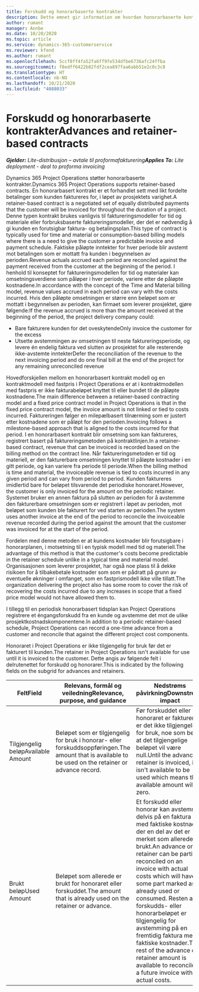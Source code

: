 ```yaml
---
title: Forskudd og honorarbaserte kontrakter
description: Dette emnet gir information om hvordan honorarbaserte kontraktmodeller og forskudd i Project Operations.
author: rumant
manager: Annbe
ms.date: 10/20/2020
ms.topic: article
ms.service: dynamics-365-customerservice
ms.reviewer: kfend
ms.author: rumant
ms.openlocfilehash: 5ccf8ff4fa52fa6ff9fe534dfbe6736afc24ffba
ms.sourcegitcommit: f8edff6422b82fdf2cea897faa6abb51e2c0c3c8
ms.translationtype: HT
ms.contentlocale: nb-NO
ms.lasthandoff: 10/21/2020
ms.locfileid: "4088033"
---
```

# <a name="advances-and-retainer-based-contracts"></a><span data-ttu-id="669d3-103">Forskudd og honorarbaserte kontrakter</span><span class="sxs-lookup"><span data-stu-id="669d3-103">Advances and retainer-based contracts</span></span> 


<span data-ttu-id="669d3-104">_**Gjelder:** Lite-distribusjon – avtale til proformafakturering_</span><span class="sxs-lookup"><span data-stu-id="669d3-104">_**Applies To:** Lite deployment - deal to proforma invoicing_</span></span>

<span data-ttu-id="669d3-105">Dynamics 365 Project Operations støtter honorarbaserte kontrakter.</span><span class="sxs-lookup"><span data-stu-id="669d3-105">Dynamics 365 Project Operations supports retainer-based contracts.</span></span> <span data-ttu-id="669d3-106">En honorarbasert kontrakt er et forhandlet sett med likt fordelte betalinger som kunden faktureres for, i løpet av prosjektets varighet.</span><span class="sxs-lookup"><span data-stu-id="669d3-106">A retainer-based contract is a negotiated set of equally distributed payments that the customer will be invoiced for throughout the duration of a project.</span></span> <span data-ttu-id="669d3-107">Denne typen kontrakt brukes vanligvis til faktureringsmodeller for tid og materiale eller forbruksbaserte faktureringsmodeller, der det er nødvendig å gi kunden en forutsigbar faktura- og betalingsplan.</span><span class="sxs-lookup"><span data-stu-id="669d3-107">This type of contract is typically used for time and material or consumption-based billing models where there is a need to give the customer a predictable invoice and payment schedule.</span></span> <span data-ttu-id="669d3-108">Faktiske påløpte inntekter for hver periode blir avstemt mot betalingen som er mottatt fra kunden i begynnelsen av perioden.</span><span class="sxs-lookup"><span data-stu-id="669d3-108">Revenue actuals accrued each period are reconciled against the payment received from the customer at the beginning of the period.</span></span> <span data-ttu-id="669d3-109">I henhold til konseptet for faktureringsmodellen for tid og materialer kan omsetningsverdiene som påløper i hver periode, variere etter de påløpte kostnadene.</span><span class="sxs-lookup"><span data-stu-id="669d3-109">In accordance with the concept of the Time and Material billing model, revenue values accrued in each period can vary with the costs incurred.</span></span> <span data-ttu-id="669d3-110">Hvis den påløpte omsetningen er større enn beløpet som er mottatt i begynnelsen av perioden, kan firmaet som leverer prosjektet, gjøre følgende:</span><span class="sxs-lookup"><span data-stu-id="669d3-110">If the revenue accrued is more than the amount received at the beginning of the period, the project delivery company could:</span></span>

- <span data-ttu-id="669d3-111">Bare fakturere kunden for det oveskytende</span><span class="sxs-lookup"><span data-stu-id="669d3-111">Only invoice the customer for the excess</span></span> 
- <span data-ttu-id="669d3-112">Utsette avstemmingen av omsetningen til neste faktureringsperiode, og levere én endelig faktura ved slutten av prosjektet for alle resterende ikke-avstemte inntekter</span><span class="sxs-lookup"><span data-stu-id="669d3-112">Defer the reconciliation of the revenue to the next invoicing period and do one final bill at the end of the project for any remaining unreconciled revenue</span></span>

<span data-ttu-id="669d3-113">Hovedforskjellen mellom en honorarbasert kontrakt modell og en kontraktmodell med fastpris i Project Operations er at i kontraktmodellen med fastpris er ikke fakturabeløpet knyttet til eller bundet til de påløpte kostnadene.</span><span class="sxs-lookup"><span data-stu-id="669d3-113">The main difference between a retainer-based contracting model and a fixed price contract model in Project Operations is that in the fixed price contract model, the invoice amount is not linked or tied to costs incurred.</span></span> <span data-ttu-id="669d3-114">Faktureringen følger en milepælbasert tilnærming som er justert etter kostnadene som er påløpt for den perioden.</span><span class="sxs-lookup"><span data-stu-id="669d3-114">Invoicing follows a milestone-based approach that is aligned to the costs incurred for that period.</span></span> <span data-ttu-id="669d3-115">I en honorarbasert kontrakt blir omsetning som kan faktureres, registrert basert på faktureringsmetoden på kontraktlinjen.</span><span class="sxs-lookup"><span data-stu-id="669d3-115">In a retainer-based contract, revenue that can be invoiced is recorded based on the billing method on the contract line.</span></span> <span data-ttu-id="669d3-116">Når faktureringsmetoden er tid og materiell, er den fakturerbare omsetningen knyttet til påløpte kostnader i en gitt periode, og kan variere fra periode til periode.</span><span class="sxs-lookup"><span data-stu-id="669d3-116">When the billing method is time and material, the invoiceable revenue is tied to costs incurred in any given period and can vary from period to period.</span></span> <span data-ttu-id="669d3-117">Kunden faktureres imidlertid bare for beløpet tilsvarende det periodiske honoraret.</span><span class="sxs-lookup"><span data-stu-id="669d3-117">However, the customer is only invoiced for the amount on the periodic retainer.</span></span> <span data-ttu-id="669d3-118">Systemet bruker en annen faktura på slutten av perioden for å avstemme den fakturerbare omsetningen som er registrert i løpet av perioden, mot beløpet som kunden ble fakturert for ved starten av perioden.</span><span class="sxs-lookup"><span data-stu-id="669d3-118">The system uses another invoice at the end of the period to reconcile the invoiceable revenue recorded during the period against the amount that the customer was invoiced for at the start of the period.</span></span>

<span data-ttu-id="669d3-119">Fordelen med denne metoden er at kundens kostnader blir forutsigbare i honorarplanen, i motsetning til i en typisk modell med tid og materiell.</span><span class="sxs-lookup"><span data-stu-id="669d3-119">The advantage of this method is that the customer's costs become predictable in the retainer schedule unlike in a typical time and material model.</span></span> <span data-ttu-id="669d3-120">Organisasjonen som leverer prosjektet, har også noe plass til å dekke risikoen for å tilbakebetale kostnader som som er pådratt på grunn av eventuelle økninger i omfanget, som en fastprismodell ikke ville tillatt.</span><span class="sxs-lookup"><span data-stu-id="669d3-120">The organization delivering the project also has some room to cover the risk of recovering the costs incurred due to any increases in scope that a fixed price model would not have allowed them to.</span></span>

<span data-ttu-id="669d3-121">I tillegg til en periodisk honorarbasert tidsplan kan Project Operations registrere et éngangsforskudd fra en kunde og avstemme det mot de ulike prosjektkostnadskomponentene.</span><span class="sxs-lookup"><span data-stu-id="669d3-121">In addition to a periodic retainer-based schedule, Project Operations can record a one-time advance from a customer and reconcile that against the different project cost components.</span></span>

<span data-ttu-id="669d3-122">Honoraret i Project Operations er ikke tilgjengelig for bruk før det er fakturert til kunden.</span><span class="sxs-lookup"><span data-stu-id="669d3-122">The retainer in Project Operations isn't available for use until it is invoiced to the customer.</span></span> <span data-ttu-id="669d3-123">Dette angis av følgende felt i delrutenettet for forskudd og honorarer.</span><span class="sxs-lookup"><span data-stu-id="669d3-123">This is indicated by the following fields on the subgrid for advances and retainers.</span></span>

| <span data-ttu-id="669d3-124">Felt</span><span class="sxs-lookup"><span data-stu-id="669d3-124">Field</span></span> | <span data-ttu-id="669d3-125">Relevans, formål og veiledning</span><span class="sxs-lookup"><span data-stu-id="669d3-125">Relevance, purpose, and guidance</span></span> | <span data-ttu-id="669d3-126">Nedstrøms påvirkning</span><span class="sxs-lookup"><span data-stu-id="669d3-126">Downstream impact</span></span> |
| --- | --- | --- |
| <span data-ttu-id="669d3-127">Tilgjengelig beløp</span><span class="sxs-lookup"><span data-stu-id="669d3-127">Available Amount</span></span> | <span data-ttu-id="669d3-128">Beløpet som er tilgjengelig for bruk i honorar- eller forskuddsoppføringen.</span><span class="sxs-lookup"><span data-stu-id="669d3-128">The amount that is available to be used on the retainer or advance record.</span></span> | <span data-ttu-id="669d3-129">Før forskuddet eller honoraret er fakturert, er det ikke tilgjengelig for bruk, noe som betyr at det tilgjengelige beløpet vil være null.</span><span class="sxs-lookup"><span data-stu-id="669d3-129">Until the advance or retainer is invoiced, it isn't available to be used which means the available amount will be zero.</span></span> |
| <span data-ttu-id="669d3-130">Brukt beløp</span><span class="sxs-lookup"><span data-stu-id="669d3-130">Used Amount</span></span> | <span data-ttu-id="669d3-131">Beløpet som allerede er brukt for honoraret eller forskuddet.</span><span class="sxs-lookup"><span data-stu-id="669d3-131">The amount that is already used on the retainer or advance.</span></span> | <span data-ttu-id="669d3-132">Et forskudd eller honorar kan avstemmes delvis på en faktura med faktiske kostnader, der en del av det er merket som allerede brukt.</span><span class="sxs-lookup"><span data-stu-id="669d3-132">An advance or retainer can be partially reconciled on an invoice with actual costs which will have some part marked as already used or consumed.</span></span> <span data-ttu-id="669d3-133">Resten av forskudds- eller honorarbeløpet er tilgjengelig for avstemming på en fremtidig faktura med faktiske kostnader.</span><span class="sxs-lookup"><span data-stu-id="669d3-133">The rest of the advance or retainer amount is available to reconcile on a future invoice with actual costs.</span></span> |
